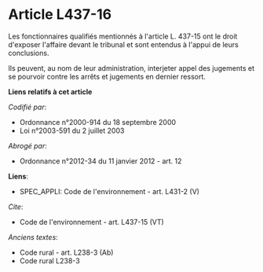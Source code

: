 # Article L437-16

Les fonctionnaires qualifiés mentionnés à l'article L. 437-15 ont le droit d'exposer l'affaire devant le tribunal et sont
entendus à l'appui de leurs conclusions. 

Ils peuvent, au nom de leur administration, interjeter appel des jugements et se pourvoir contre les arrêts et jugements en
dernier ressort.

**Liens relatifs à cet article**

_Codifié par_:

  - Ordonnance n°2000-914 du 18 septembre 2000
  - Loi n°2003-591 du 2 juillet 2003

_Abrogé par_:

  - Ordonnance n°2012-34 du 11 janvier 2012 - art. 12

**Liens**:

  - SPEC_APPLI: Code de l'environnement - art. L431-2 (V)

_Cite_:

  - Code de l'environnement - art. L437-15 (VT)

_Anciens textes_:

  - Code rural - art. L238-3 (Ab)
  - Code rural L238-3
